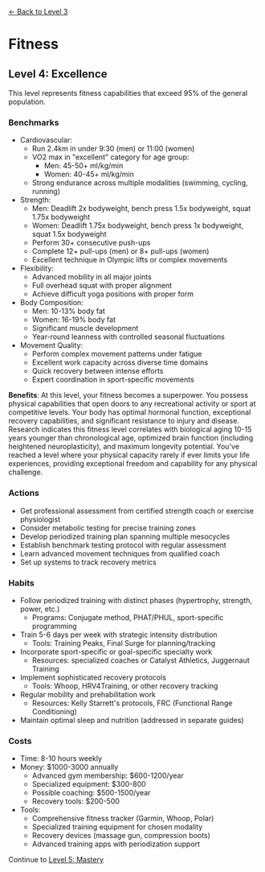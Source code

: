 [← Back to Level 3](level-3)
# Fitness
## Level 4: Excellence

This level represents fitness capabilities that exceed 95% of the general population.

### Benchmarks
- Cardiovascular:
  - Run 2.4km in under 9:30 (men) or 11:00 (women)
  - VO2 max in "excellent" category for age group:
    - Men: 45-50+ ml/kg/min
    - Women: 40-45+ ml/kg/min
  - Strong endurance across multiple modalities (swimming, cycling, running)
- Strength:
  - Men: Deadlift 2x bodyweight, bench press 1.5x bodyweight, squat 1.75x bodyweight
  - Women: Deadlift 1.75x bodyweight, bench press 1x bodyweight, squat 1.5x bodyweight
  - Perform 30+ consecutive push-ups
  - Complete 12+ pull-ups (men) or 8+ pull-ups (women)
  - Excellent technique in Olympic lifts or complex movements
- Flexibility:
  - Advanced mobility in all major joints
  - Full overhead squat with proper alignment
  - Achieve difficult yoga positions with proper form
- Body Composition:
  - Men: 10-13% body fat
  - Women: 16-19% body fat
  - Significant muscle development
  - Year-round leanness with controlled seasonal fluctuations
- Movement Quality:
  - Perform complex movement patterns under fatigue
  - Excellent work capacity across diverse time domains
  - Quick recovery between intense efforts
  - Expert coordination in sport-specific movements

**Benefits**: At this level, your fitness becomes a superpower. You possess physical capabilities that open doors to any recreational activity or sport at competitive levels. Your body has optimal hormonal function, exceptional recovery capabilities, and significant resistance to injury and disease. Research indicates this fitness level correlates with biological aging 10-15 years younger than chronological age, optimized brain function (including heightened neuroplasticity), and maximum longevity potential. You've reached a level where your physical capacity rarely if ever limits your life experiences, providing exceptional freedom and capability for any physical challenge.

### Actions
- Get professional assessment from certified strength coach or exercise physiologist
- Consider metabolic testing for precise training zones
- Develop periodized training plan spanning multiple mesocycles
- Establish benchmark testing protocol with regular assessment
- Learn advanced movement techniques from qualified coach
- Set up systems to track recovery metrics

### Habits
- Follow periodized training with distinct phases (hypertrophy, strength, power, etc.)
  - Programs: Conjugate method, PHAT/PHUL, sport-specific programming
- Train 5-6 days per week with strategic intensity distribution
  - Tools: Training Peaks, Final Surge for planning/tracking
- Incorporate sport-specific or goal-specific specialty work
  - Resources: specialized coaches or Catalyst Athletics, Juggernaut Training
- Implement sophisticated recovery protocols
  - Tools: Whoop, HRV4Training, or other recovery tracking
- Regular mobility and prehabilitation work
  - Resources: Kelly Starrett's protocols, FRC (Functional Range Conditioning)
- Maintain optimal sleep and nutrition (addressed in separate guides)

### Costs
- Time: 8-10 hours weekly
- Money: $1000-3000 annually
  - Advanced gym membership: $600-1200/year
  - Specialized equipment: $300-800
  - Possible coaching: $500-1500/year
  - Recovery tools: $200-500
- Tools:
  - Comprehensive fitness tracker (Garmin, Whoop, Polar)
  - Specialized training equipment for chosen modality
  - Recovery devices (massage gun, compression boots)
  - Advanced training apps with periodization support

Continue to [Level 5: Mastery](level-5)
